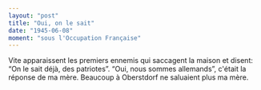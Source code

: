 ```yaml
---
layout: "post"
title: "Oui, on le sait"
date: "1945-06-08"
moment: "sous l'Occupation Française"
---
```


Vite apparaissent les premiers ennemis qui saccagent la maison et disent: “On le sait déjà, des patriotes”. “Oui, nous sommes allemands”, c'était la réponse de ma mère. Beaucoup à Oberstdorf ne saluaient plus ma mère.


<div class="histoire"></div>

<div class="commentaire"></div>